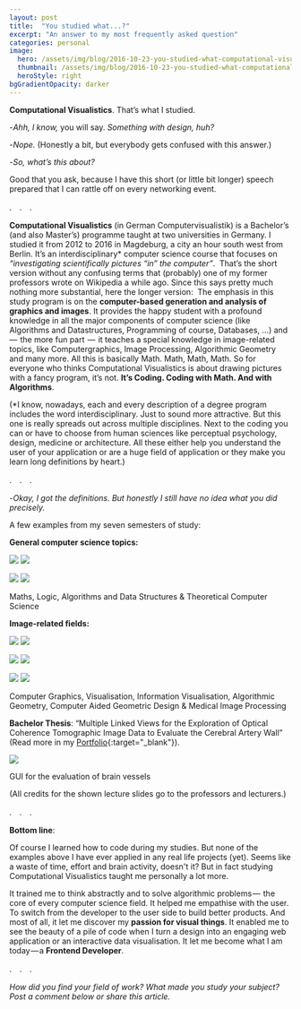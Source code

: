 ```yaml
---
layout: post
title:  "You studied what...?"
excerpt: "An answer to my most frequently asked question"
categories: personal
image:
  hero: /assets/img/blog/2016-10-23-you-studied-what-computational-visualistics/study.jpeg
  thumbnail: /assets/img/blog/2016-10-23-you-studied-what-computational-visualistics/study.jpeg
  heroStyle: right
bgGradientOpacity: darker
---
```


**Computational Visualistics**. That’s what I studied. 

-*Ahh, I know,* you will say. *Something with design, huh?* 

-*Nope.* (Honestly a bit, but everybody gets confused with this answer.) 

-*So, what’s this about?*

Good that you ask, because I have this short (or little bit longer) speech prepared that I can rattle off on every networking event.

<span class="dotSeparator">.&#12288;.&#12288;.</span>

**Computational Visualistics** (in German Computervisualistik) is a Bachelor’s (and also Master’s) programme taught at two universities in Germany. I studied it from 2012 to 2016 in Magdeburg, a city an hour south west from Berlin. It’s an interdisciplinary* computer science course that focuses on *“investigating scientifically pictures “in” the computer”*. 
That’s the short version without any confusing terms that (probably) one of my former professors wrote on Wikipedia a while ago. Since this says pretty much nothing more substantial, here the longer version: 
The emphasis in this study program is on the **computer-based generation and analysis of graphics and images**. It provides the happy student with a profound knowledge in all the major components of computer science (like Algorithms and Datastructures, Programming of course, Databases, …) and  —  the more fun part    —  it teaches a special knowledge in image-related topics, like Computergraphics, Image Processing, Algorithmic Geometry and many more. All this is basically Math. Math, Math, Math. So for everyone who thinks Computational Visualistics is about drawing pictures with a fancy program, it’s not. **It’s Coding. Coding with Math. And with Algorithms**. 

(\*I know, nowadays, each and every description of a degree program includes the word interdisciplinary. Just to sound more attractive. But this one is really spreads out across multiple disciplines. Next to the coding you can or have to choose from human sciences like perceptual psychology, design, medicine or architecture. All these either help you understand the user of your application or are a huge field of application or they make you learn long definitions by heart.)

<span class="dotSeparator">.&#12288;.&#12288;.</span>

-*Okay, I got the definitions. But honestly I still have no idea what you did precisely.*

A few examples from my seven semesters of study:

**General computer science topics:**

![](/assets/img/blog/2016-10-23-you-studied-what-computational-visualistics/aud.png)
![](/assets/img/blog/2016-10-23-you-studied-what-computational-visualistics/logik.png)

![](/assets/img/blog/2016-10-23-you-studied-what-computational-visualistics/mathe3_cut.png)
![](/assets/img/blog/2016-10-23-you-studied-what-computational-visualistics/theoinf.png)

<span class="caption">Maths, Logic, Algorithms and Data Structures & Theoretical Computer Science</span>


**Image-related fields:**

![](/assets/img/blog/2016-10-23-you-studied-what-computational-visualistics/algoGeo3.png)
![](/assets/img/blog/2016-10-23-you-studied-what-computational-visualistics/cg.jpg)

![](/assets/img/blog/2016-10-23-you-studied-what-computational-visualistics/infovis2.png)
![](/assets/img/blog/2016-10-23-you-studied-what-computational-visualistics/Vis.png)

![](/assets/img/blog/2016-10-23-you-studied-what-computational-visualistics/medBV.png)
![](/assets/img/blog/2016-10-23-you-studied-what-computational-visualistics/CAGD.png)

<span class="caption">Computer Graphics, Visualisation, Information Visualisation, Algorithmic Geometry, Computer Aided Geometric Design & Medical Image Processing</span>

**Bachelor Thesis**: “Multiple Linked Views for the Exploration of Optical Coherence Tomographic Image Data to Evaluate the Cerebral Artery Wall” (Read more in my [Portfolio](/#project-thesis){:target="_blank"}).

![](/assets/img/blog/2016-10-23-you-studied-what-computational-visualistics/gui.png)

<span class="caption">GUI for the evaluation of brain vessels</span>

(All credits for the shown lecture slides go to the professors and lecturers.)

<span class="dotSeparator">.&#12288;.&#12288;.</span>

**Bottom line**:

Of course I learned how to code during my studies. But none of the examples above I have ever applied in any real life projects (yet). Seems like a waste of time, effort and brain activity, doesn't it? But in fact studying Computational Visualistics taught me personally a lot more. 

It trained me to think abstractly and to solve algorithmic problems —  the core of every computer science field. It helped me empathise with the user. To switch from the developer to the user side to build better products. And most of all, it let me discover my **passion for visual things**. It enabled me to see the beauty of a pile of code when I turn a design into an engaging web application or an interactive data visualisation. It let me become what I am today — a **Frontend Developer**. 

<span class="dotSeparator">.&#12288;.&#12288;.</span>

*How did you find your field of work? What made you study your subject? Post a comment below or share this article.*
